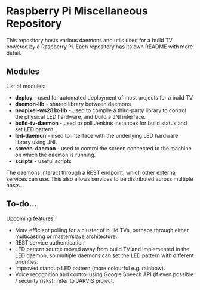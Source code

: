 # Raspberry Pi Miscellaneous Repository
This repository hosts various daemons and utils used for a build TV powered by a Raspberry Pi. Each repository has its own README with more detail.

## Modules
List of modules:
- **deploy** - used for automated deployment of most projects for a build TV.
- **daemon-lib** - shared library between daemons
- **neopixel-ws281x-lib** - used to compile a third-party library to control the physical LED hardware, and build a JNI interface.
- **build-tv-daemon** - used to poll Jenkins instances for build status and set LED pattern.
- **led-daemon** - used to interface with the underlying LED hardware library using JNI.
- **screen-daemon** - used to control the screen connected to the machine on which the daemon is running.
- **scripts** - useful scripts

The daemons interact through a REST endpoint, which other external services can use. This also allows
services to be distributed across multiple hosts.

## To-do...
Upcoming features:
- More efficient polling for a cluster of build TVs, perhaps through either multicasting or master/slave architecture.
- REST service authentication.
- LED pattern source moved away from build TV and implemented in the LED daemon, so multiple daemons can set the LED pattern with different priorities.
- Improved standup LED pattern (more colourful e.g. rainbow).
- Voice recognition and control using Google Speech API (if even possible / security risks); refer to JARVIS project.
